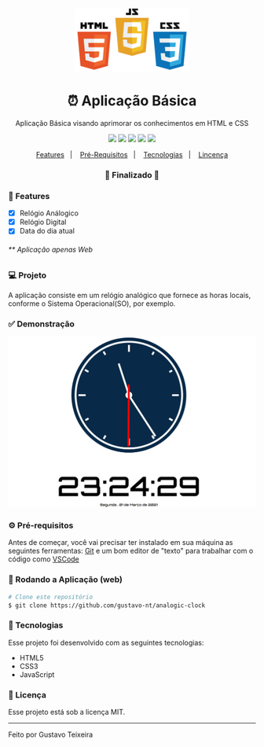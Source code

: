 <p align="center">
  <img src="https://github.com/gustavo-nt/analogic-clock/blob/master/public/assets/soft-skills.jpeg" alt="logo" height="130"/>
</p>

<h1 align="center">
   ⏰ Aplicação Básica
</h1>

<p align="center">Aplicação Básica visando aprimorar os conhecimentos em HTML e CSS</p>

<p align="center">
  <img src="https://img.shields.io/static/v1?label=html&message=5.0&color=61DAFB&logo=html" />
  <img src="https://img.shields.io/static/v1?label=css&message=3.0&color=0088CC&logo=css" />
  <img src="https://img.shields.io/static/v1?label=js&message=ES6&color=yellow&logo=javascript" />
  <img src="https://img.shields.io/badge/last%21commit-march-important" />
  <img src="https://img.shields.io/badge/license-MIT-success"/>
</p>

<p align="center">
  <a href="#-features">Features</a>&nbsp;&nbsp;&nbsp;|&nbsp;&nbsp;&nbsp;
  <a href="#-pré-requisitos">Pré-Requisitos</a>&nbsp;&nbsp;&nbsp;|&nbsp;&nbsp;&nbsp;
  <a href="#-tecnologias">Tecnologias</a>&nbsp;&nbsp;&nbsp;|&nbsp;&nbsp;&nbsp;
  <a href="#-licença">Lincença</a>
</p>

<h3 align="center"> 
🚧  Finalizado  🚧
</h3>

### 📎 Features 

- [x] Relógio Análogico
- [x] Relógio Digital
- [x] Data do dia atual

<h6>** Aplicação apenas Web</h6>

### 💻 Projeto

A aplicação consiste em um relógio analógico que fornece as horas locais, conforme o Sistema Operacional(SO), por exemplo.

### ✅ Demonstração
<img src="https://github.com/gustavo-nt/analogic-clock/blob/master/public/assets/clock-github.png"/>

### ⚙ Pré-requisitos

Antes de começar, você vai precisar ter instalado em sua máquina as seguintes ferramentas:
[Git](https://git-scm.com) e um bom editor de "texto" para trabalhar com o código como [VSCode](https://code.visualstudio.com/)

### 📗 Rodando a Aplicação (web)

```bash
# Clone este repositório
$ git clone https://github.com/gustavo-nt/analogic-clock
```

### 🚀 Tecnologias

Esse projeto foi desenvolvido com as seguintes tecnologias:

- HTML5
- CSS3
- JavaScript

### 📝 Licença

Esse projeto está sob a licença MIT.

<hr/>

Feito por Gustavo Teixeira

